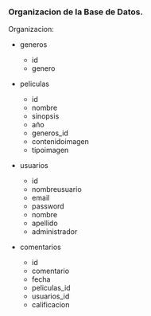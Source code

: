 ### Organizacion de la Base de Datos.

Organizacion:  

* generos
	+ id
	+ genero

* peliculas
	+ id
	+ nombre
	+ sinopsis
	+ año
	+ generos_id
	+ contenidoimagen
	+ tipoimagen

* usuarios
	+ id
	+ nombreusuario
	+ email
	+ password
	+ nombre
	+ apellido
	+ administrador

* comentarios
	+ id
	+ comentario
	+ fecha
	+ peliculas_id
	+ usuarios_id
	+ calificacion

